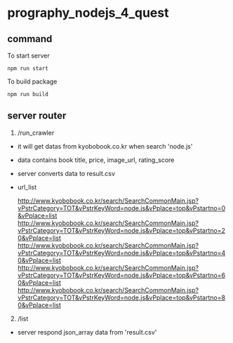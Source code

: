 # prography_nodejs_4_quest

## command
To start server
```
npm run start
```

To build package
```
npm run build
```

## server router

1. /run_crawler

- it will get datas from kyobobook.co.kr when search 'node.js'
- data contains book title, price, image_url, rating_score
- server converts data to result.csv
- url_list

  http://www.kyobobook.co.kr/search/SearchCommonMain.jsp?vPstrCategory=TOT&vPstrKeyWord=node.js&vPplace=top&vPstartno=0&vPplace=list
  http://www.kyobobook.co.kr/search/SearchCommonMain.jsp?vPstrCategory=TOT&vPstrKeyWord=node.js&vPplace=top&vPstartno=20&vPplace=list
  http://www.kyobobook.co.kr/search/SearchCommonMain.jsp?vPstrCategory=TOT&vPstrKeyWord=node.js&vPplace=top&vPstartno=40&vPplace=list
  http://www.kyobobook.co.kr/search/SearchCommonMain.jsp?vPstrCategory=TOT&vPstrKeyWord=node.js&vPplace=top&vPstartno=60&vPplace=list
  http://www.kyobobook.co.kr/search/SearchCommonMain.jsp?vPstrCategory=TOT&vPstrKeyWord=node.js&vPplace=top&vPstartno=80&vPplace=list

2. /list

- server respond json_array data from 'result.csv'
